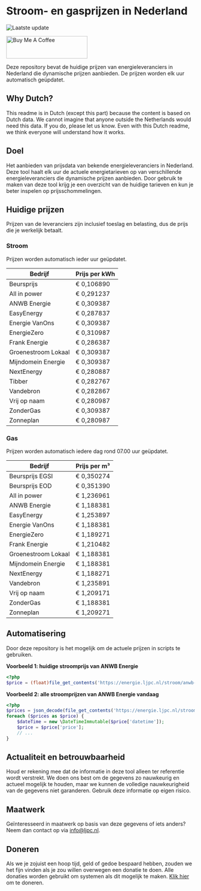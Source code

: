 # Stroom- en gasprijzen in Nederland

![Laatste update](https://img.shields.io/badge/laatste%20update-2024--08--04%2000%3A00%20CET-brightgreen)

<a href="https://www.buymeacoffee.com/Lars-" target="_blank"><img src="https://cdn.buymeacoffee.com/buttons/v2/default-orange.png" alt="Buy Me A Coffee" height="60" style="height: 60px !important;width: 217px !important;" ></a>

Deze repository bevat de huidige prijzen van energieleveranciers in Nederland die dynamische prijzen aanbieden. De prijzen worden elk uur automatisch geüpdatet.

## Why Dutch?

This readme is in Dutch (except this part) because the content is based on Dutch data. We cannot imagine that anyone outside the Netherlands would need this data. If you do, please let us know. Even with this Dutch readme, we think
everyone will understand how it works.

## Doel

Het aanbieden van prijsdata van bekende energieleveranciers in Nederland. Deze tool haalt elk uur de actuele energietarieven op van verschillende energieleveranciers die dynamische prijzen aanbieden. Door gebruik te maken van deze tool
krijg je een overzicht van de huidige tarieven en kun je beter inspelen op prijsschommelingen.

## Huidige prijzen

Prijzen van de leveranciers zijn inclusief toeslag en belasting, dus de prijs die je werkelijk betaalt.

### Stroom

Prijzen worden automatisch ieder uur geüpdatet.

 Bedrijf | Prijs per kWh 
---------|---------------
Beursprijs | € 0,106890
All in power | € 0,291237
ANWB Energie | € 0,309387
EasyEnergy | € 0,287837
Energie VanOns | € 0,309387
EnergieZero | € 0,310987
Frank Energie | € 0,286387
Groenestroom Lokaal | € 0,309387
Mijndomein Energie | € 0,309387
NextEnergy | € 0,280887
Tibber | € 0,282767
Vandebron | € 0,282867
Vrij op naam | € 0,280987
ZonderGas | € 0,309387
Zonneplan | € 0,280987


### Gas

Prijzen worden automatisch iedere dag rond 07.00 uur geüpdatet.

 Bedrijf | Prijs per m³ 
---------|--------------
Beursprijs EGSI | € 0,350274
Beursprijs EOD | € 0,351390
All in power | € 1,236961
ANWB Energie | € 1,188381
EasyEnergy | € 1,253897
Energie VanOns | € 1,188381
EnergieZero | € 1,189271
Frank Energie | € 1,210482
Groenestroom Lokaal | € 1,188381
Mijndomein Energie | € 1,188381
NextEnergy | € 1,188271
Vandebron | € 1,235891
Vrij op naam | € 1,209171
ZonderGas | € 1,188381
Zonneplan | € 1,209271


## Automatisering

Door deze repository is het mogelijk om de actuele prijzen in scripts te gebruiken.

**Voorbeeld 1: huidige stroomprijs van ANWB Energie**

```php
<?php
$price = (float)file_get_contents('https://energie.ljpc.nl/stroom/anwb-energie-nu.txt');

```

**Voorbeeld 2: alle stroomprijzen van ANWB Energie vandaag**

```php
<?php
$prices = json_decode(file_get_contents('https://energie.ljpc.nl/stroom/all-in-power-vandaag.json'),true);
foreach ($prices as $price) {
    $dateTime = new \DateTimeImmutable($price['datetime']);
    $price = $price['price'];
    // ...
}
```

## Actualiteit en betrouwbaarheid

Houd er rekening mee dat de informatie in deze tool alleen ter referentie wordt verstrekt. We doen ons best om de gegevens zo nauwkeurig en actueel mogelijk te houden, maar we kunnen de volledige nauwkeurigheid van de gegevens niet
garanderen. Gebruik deze informatie op eigen risico.

## Maatwerk

Geïnteresseerd in maatwerk op basis van deze gegevens of iets anders? Neem dan contact op
via [info@ljpc.nl](mailto:info@ljpc.nl?subject=Energie%20prijzen).

## Doneren

Als we je zojuist een hoop tijd, geld of gedoe bespaard hebben, zouden we het fijn vinden als je zou willen overwegen een
donatie te doen. Alle donaties worden gebruikt om systemen als dit mogelijk te
maken. [Klik hier](https://www.buymeacoffee.com/Lars-) om te doneren.
